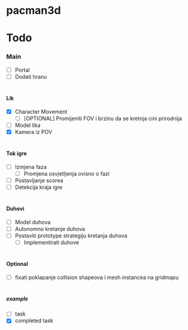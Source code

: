 # pacman3d

# Todo
### Main
- [ ] Portal
- [ ] Dodati hranu 
#
#### Lik
- [x] Character Movement
  - [ ] [OPTIONAL] Promijeniti FOV i brzinu da se kretnja cini prirodnija
- [ ] Model lika
- [x] Kamera iz POV
#
#### Tok igre
- [ ] Izmjena faza
  - [ ] Promjena osvjetljenja ovisno o fazi
- [ ] Postavljanje scorea
- [ ] Detekcija kraja igre
#
#### Duhovi
- [ ] Model duhova
- [ ] Autonomno kretanje duhova
- [ ] Postaviti prototype strategiju kretanja duhova
  - [ ] Implementirati duhove
#

#### Optional
- [ ] fixati poklapanje collision shapeova i mesh instancea na gridmapu

#

##### example
- [ ] task
- [x] completed task
